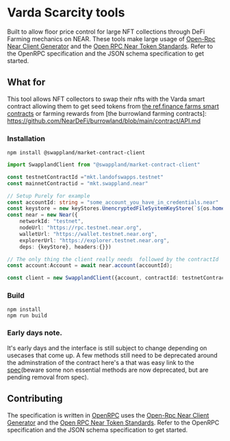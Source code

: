 # Varda Scarcity tools 
Built to allow floor price control for large NFT collections through DeFi Farming mechanics on NEAR.
These tools make large usage of [Open-Rpc Near Client Generator](generator) and the [Open RPC Near Token Standards](https://github.com/swappland/open-rpc-near-token-standards). Refer to the
OpenRPC specification and the JSON schema specification to get started.


[generator]: https://github.com/shipsgold/open-rpc-near-client-generator
[market-spec]: https://playground.open-rpc.org/?schemaUrl=https://raw.githubusercontent.com/swappland/swappland-market-contract-spec/main/build/openrpc.json&uiSchema[appBar][ui:splitView]=false&uiSchema[appBar][ui:input]=false&uiSchema[appBar][ui:examplesDropdown]=false
[openrpc]: https://open-rpc.org

## What for

This tool allows NFT collectors to swap their nfts with the Varda smart contract allowing them to get seed tokens from [the ref.finance farms smart contracts](https://guide.ref.finance/developers-1/cli-farming#stake-unstake-seed)
or farming rewards from [the burrowland farming contracts]: https://github.com/NearDeFi/burrowland/blob/main/contract/API.md

### Installation 
```
npm install @swappland/market-contract-client
```

```ts
import SwapplandClient from "@swappland/market-contract-client"

const testnetContractId ="mkt.landofswapps.testnet"
const mainnetContractid = "mkt.swappland.near"

// Setup Purely for example
const accountId: string = "some_account_you_have_in_credentials.near"
const keystore = new keyStores.UnencryptedFileSystemKeyStore(`${os.homedir()}/.near-credentials`)
const near = new Near({
    networkId: "testnet",
    nodeUrl: "https://rpc.testnet.near.org",
    walletUrl: "https://wallet.testnet.near.org",
    explorerUrl: "https://explorer.testnet.near.org", 
    deps: {keyStore}, headers:{}})

// The only thing the client really needs  followed by the contractId
const account:Account = await near.account(accountId);

const client = new SwapplandClient({account, contractId: testnetContractId})

```

### Build 
```
npm install
npm run build
```

### Early days note.
It's early days and the interface is still subject to change depending on usecases that come up. 
A few methods still need to be deprecated around the adminstration of the contract here's a that was 
easy link to the [spec][market-spec](beware some non essential methods are now deprecated, but are pending removal from spec).


## Contributing

The specification is written in [OpenRPC][openrpc] uses the [Open-Rpc Near Client Generator](generator) and the [Open RPC Near Token Standards](https://github.com/swappland/open-rpc-near-token-standards). Refer to the
OpenRPC specification and the JSON schema specification to get started.


[generator]: https://github.com/shipsgold/open-rpc-near-client-generator
[market-spec]: https://playground.open-rpc.org/?schemaUrl=https://raw.githubusercontent.com/swappland/swappland-market-contract-spec/main/build/openrpc.json&uiSchema[appBar][ui:splitView]=false&uiSchema[appBar][ui:input]=false&uiSchema[appBar][ui:examplesDropdown]=false
[openrpc]: https://open-rpc.org

